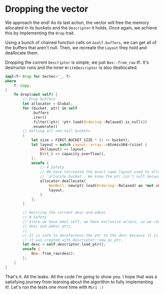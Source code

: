# Dropping the vector

We approach the end! As its last action, the vector will free the memory
allocated in its buckets and the `Descriptor` it holds. Once again, we achieve
this by implementing the `Drop` trait.

Using a bunch of chained function calls on `&self.buffers`, we can get all of
the buffers that aren't null. Then, we recreate the `Layout` they hold and
deallocate them.

Dropping the current `Descriptor` is simple, we just `Box::from_raw` it!. It's
destructor runs and the inner `WriteDescriptor` is also deallocated.

```rust
impl<T> Drop for SecVec<'_, T>
where
    T: Copy,
{
    fn drop(&mut self) {
        // Drop buffers
        let allocator = Global;
        for (bucket, ptr) in self
            .buffers
            .iter()
            .filter(|ptr| !ptr.load(Ordering::Relaxed).is_null())
            .enumerate()
        // Getting all non-null buckets
        {
            let size = FIRST_BUCKET_SIZE * (1 << bucket);
            let layout = match Layout::array::<AtomicU64>(size) {
                Ok(layout) => layout,
                Err(_) => capacity_overflow(),
            };
            unsafe {
                // # Safety
                // We have recreated the exact same layout used to alloc the ptr in 
                // `allocate_bucket`. We know the ptr isn't null because of the filter
                allocator.deallocate(
                    NonNull::new(ptr.load(Ordering::Relaxed) as *mut u8).unwrap(),
                    layout,
                )
            };
        }

        // Retiring the current desc and wdesc
        // # Safety
        // Since we have &mut self, we have exclusive access, so we can retire the 
        // desc and wdesc ptrs.
        //
        // It is safe to dereference the ptr to the desc because it is valid because 
        // it was created with Descriptor::new_as_ptr.
        let desc = self.descriptor.load_ptr();
        unsafe {
            Box::from_raw(desc);
        };
    }
}

```

That's it. All the leaks. All the code I'm going to show you. I hope that was a
satisfying journey from learning about the algorithm to fully implementing it!.
Let's run the tests one more time with `Miri :)`
